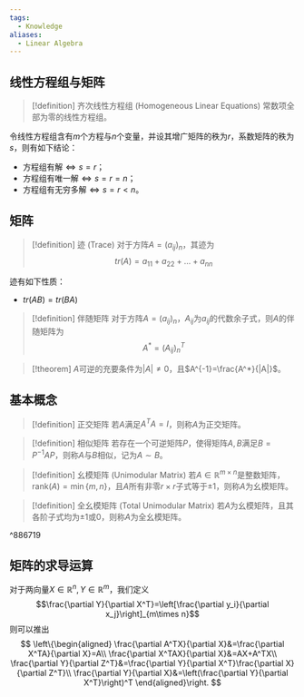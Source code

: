 ```yaml
---
tags:
  - Knowledge
aliases:
  - Linear Algebra
---
```

## 线性方程组与矩阵
> [!definition] 齐次线性方程组 (Homogeneous Linear Equations)
> 常数项全部为零的线性方程组。

令线性方程组含有$m$个方程与$n$个变量，并设其增广矩阵的秩为$r$，系数矩阵的秩为$s$，则有如下结论：
- 方程组有解$\iff s=r$；
- 方程组有唯一解$\iff s=r=n$；
- 方程组有无穷多解$\iff s=r<n$。

## 矩阵
> [!definition] 迹 (Trace)
> 对于方阵$A=(a_{ij})_n$，其迹为
> $$tr(A)=a_{11}+a_{22}+...+a_{nn}$$

迹有如下性质：
- $tr(AB)=tr(BA)$

> [!definition] 伴随矩阵
> 对于方阵$A=(a_{ij})_n$，$A_{ij}$为$a_{ij}$的代数余子式，则$A$的伴随矩阵为
> $$A^*=(A_{ij})^T_n$$

> [!theorem] 
> $A$可逆的充要条件为$|A|\neq0$，且$A^{-1}=\frac{A^*}{|A|}$。

## 基本概念
> [!definition] 正交矩阵
> 若$A$满足$A^{T}A=I$，则称$A$为正交矩阵。

> [!definition] 相似矩阵
> 若存在一个可逆矩阵$P$，使得矩阵$A,B$满足$B=P^{-1}AP$，则称$A$与$B$相似，记为$A\sim B$。

> [!definition] 幺模矩阵 (Unimodular Matrix)
> 若$A\in\mathbb{R}^{m\times n}$是整数矩阵，$\text{rank}(A)=\min\{m,n\}$，且$A$所有非零$r\times r$子式等于$\pm1$，则称$A$为幺模矩阵。

> [!definition] 全幺模矩阵 (Total Unimodular Matrix)
> 若$A$为幺模矩阵，且其各阶子式均为$\pm1$或$0$，则称$A$为全幺模矩阵。

^886719

## 矩阵的求导运算
对于两向量$X\in\mathbb{R}^n,Y\in\mathbb{R}^{m}$，我们定义
$$\frac{\partial Y}{\partial X^T}=\left[\frac{\partial y_i}{\partial x_j}\right]_{m\times n}$$
则可以推出
$$
\left\{\begin{aligned}
\frac{\partial A^TX}{\partial X}&=\frac{\partial X^TA}{\partial X}=A\\
\frac{\partial X^TAX}{\partial X}&=AX+A^TX\\
\frac{\partial Y}{\partial Z^T}&=\frac{\partial Y}{\partial X^T}\frac{\partial X}{\partial Z^T}\\
\frac{\partial Y}{\partial X}&=\left(\frac{\partial Y}{\partial X^T}\right)^T
\end{aligned}\right.
$$